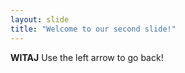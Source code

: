 ```yaml
---
layout: slide
title: "Welcome to our second slide!"
---
```

**WITAJ**
Use the left arrow to go back!
